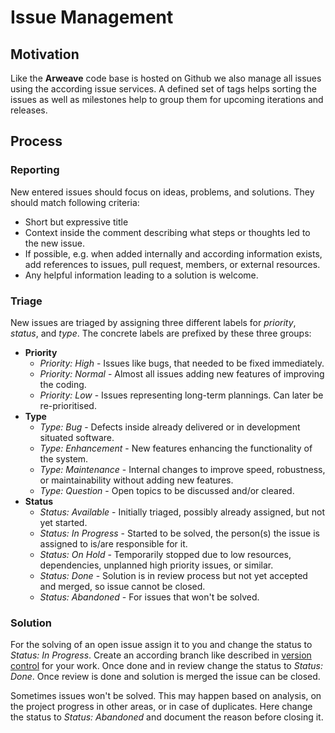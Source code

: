 # Issue Management

## Motivation

Like the **Arweave** code base is hosted on Github we also manage all issues using the according issue services. A defined set of tags helps sorting the issues as well as milestones help to group them for upcoming iterations and releases.

## Process

### Reporting

New entered issues should focus on ideas, problems, and solutions. They should match following criteria:

- Short but expressive title
- Context inside the comment describing what steps or thoughts led to the new issue.
- If possible, e.g. when added internally and according information exists, add references to issues, pull request, members, or external resources.
- Any helpful information leading to a solution is welcome.

### Triage

New issues are triaged by assigning three different labels for *priority*, *status*, and *type*. The concrete labels are prefixed by these three groups:

- **Priority**
  - *Priority: High* - Issues like bugs, that needed to be fixed immediately.
  - *Priority: Normal* - Almost all issues adding new features of improving the coding.
  - *Priority: Low* - Issues representing long-term plannings. Can later be re-prioritised.
- **Type**
  - *Type: Bug* - Defects inside already delivered or in development situated software.
  - *Type: Enhancement* - New features enhancing the functionality of the system.
  - *Type: Maintenance* - Internal changes to improve speed, robustness, or maintainability without adding new features.
  - *Type: Question* - Open topics to be discussed and/or cleared.
- **Status**
  - *Status: Available* - Initially triaged, possibly already assigned, but not yet started.
  - *Status: In Progress* - Started to be solved, the person(s) the issue is assigned to is/are responsible for it.
  - *Status: On Hold* - Temporarily stopped due to low resources, dependencies, unplanned high priority issues, or similar.
  - *Status: Done* - Solution is in review process but not yet accepted and merged, so issue cannot be closed.
  - *Status: Abandoned* - For issues that won't be solved.

### Solution

For the solving of an open issue assign it to you and change the status to *Status: In Progress*. Create an according branch like described in [version control](version-control.md) for your work. Once done and in review change the status to *Status: Done*. Once review is done and solution is merged the issue can be closed.

Sometimes issues won't be solved. This may happen based on analysis, on the project progress in other areas, or in case of duplicates. Here change the status to *Status: Abandoned* and document the reason before closing it.
